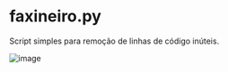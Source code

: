 # faxineiro.py
Script simples para remoção de linhas de código inúteis.

![image](https://github.com/kl0ck/faxineiro.py/assets/12021775/4c64e9c7-a037-4799-a187-43be21d731b2)
